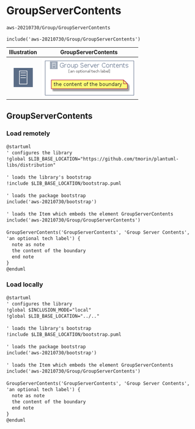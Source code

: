 # GroupServerContents


```text
aws-20210730/Group/GroupServerContents
```

```text
include('aws-20210730/Group/GroupServerContents')
```



| Illustration | GroupServerContents |
| :---: | :---: |
| ![illustration for Illustration](../../aws-20210730/Resource/GroupIcons/ServerContents.png) | ![illustration for GroupServerContents](../../aws-20210730/Group/GroupServerContents.Local.png) |




## GroupServerContents

### Load remotely
```plantuml
@startuml
' configures the library
!global $LIB_BASE_LOCATION="https://github.com/tmorin/plantuml-libs/distribution"

' loads the library's bootstrap
!include $LIB_BASE_LOCATION/bootstrap.puml

' loads the package bootstrap
include('aws-20210730/bootstrap')

' loads the Item which embeds the element GroupServerContents
include('aws-20210730/Group/GroupServerContents')

GroupServerContents('GroupServerContents', 'Group Server Contents', 'an optional tech label') {
  note as note
  the content of the boundary
  end note
}
@enduml
```

### Load locally
```plantuml
@startuml
' configures the library
!global $INCLUSION_MODE="local"
!global $LIB_BASE_LOCATION="../.."

' loads the library's bootstrap
!include $LIB_BASE_LOCATION/bootstrap.puml

' loads the package bootstrap
include('aws-20210730/bootstrap')

' loads the Item which embeds the element GroupServerContents
include('aws-20210730/Group/GroupServerContents')

GroupServerContents('GroupServerContents', 'Group Server Contents', 'an optional tech label') {
  note as note
  the content of the boundary
  end note
}
@enduml
```

